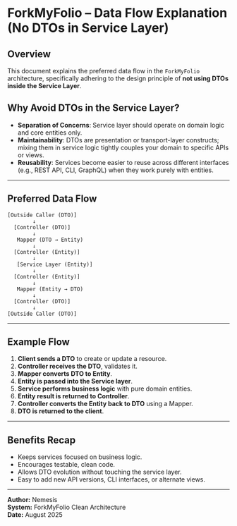 
# ForkMyFolio – Data Flow Explanation (No DTOs in Service Layer)

## Overview

This document explains the preferred data flow in the `ForkMyFolio` architecture, specifically adhering to the design principle of **not using DTOs inside the Service Layer**.

## Why Avoid DTOs in the Service Layer?

- **Separation of Concerns**: Service layer should operate on domain logic and core entities only.
- **Maintainability**: DTOs are presentation or transport-layer constructs; mixing them in service logic tightly couples your domain to specific APIs or views.
- **Reusability**: Services become easier to reuse across different interfaces (e.g., REST API, CLI, GraphQL) when they work purely with entities.

---

## Preferred Data Flow

```text
[Outside Caller (DTO)]
        ↓
  [Controller (DTO)]
        ↓
   Mapper (DTO → Entity)
        ↓
  [Controller (Entity)]
        ↓
   [Service Layer (Entity)]
        ↓
  [Controller (Entity)]
        ↓
   Mapper (Entity → DTO)
        ↓
  [Controller (DTO)]
        ↓
[Outside Caller (DTO)]
```

---

## Example Flow

1. **Client sends a DTO** to create or update a resource.
2. **Controller receives the DTO**, validates it.
3. **Mapper converts DTO to Entity**.
4. **Entity is passed into the Service layer**.
5. **Service performs business logic** with pure domain entities.
6. **Entity result is returned to Controller**.
7. **Controller converts the Entity back to DTO** using a Mapper.
8. **DTO is returned to the client**.

---

## Benefits Recap

- Keeps services focused on business logic.
- Encourages testable, clean code.
- Allows DTO evolution without touching the service layer.
- Easy to add new API versions, CLI interfaces, or alternate views.

---

**Author:** Nemesis  
**System:** ForkMyFolio Clean Architecture  
**Date:** August 2025
